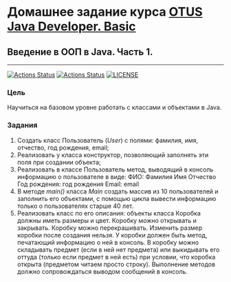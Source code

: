 # Домашнее задание курса [OTUS Java Developer. Basic](https://otus.ru/lessons/java-basic/)

## Введение в ООП в Java. Часть 1.

---
[![Actions Status](https://github.com/alexey-sidorov-dev/otus-java-oop-part-one/workflows/Build/badge.svg)](https://github.com/alexey-sidorov-dev/otus-java-oop-part-one/actions)
[![Actions Status](https://github.com/alexey-sidorov-dev/otus-java-oop-part-one/workflows/Check/badge.svg)](https://github.com/alexey-sidorov-dev/otus-java-oop-part-one/actions)
[![LICENSE](https://img.shields.io/badge/license-ISC-brightgreen.svg)](ISC)

### Цель

Научиться на базовом уровне работать с классами и объектами в Java.

### Задания

1. Создать класс Пользователь (_User_) с полями: фамилия, имя, отчество, год рождения, email;
2. Реализовать у класса конструктор, позволяющий заполнять эти поля при создании объекта;
3. Реализовать в классе Пользователь метод, выводящий в консоль информацию о пользователе в виде:
   ФИО: Фамилия Имя Отчество
   Год рождения: год рождения
   Email: email
4. В методе _main()_ класса _Main_ создать массив из 10 пользователей и заполнить его объектами, с помощью цикла вывести
   информацию только о пользователях старше 40 лет.
5. Реализовать класс по его описания: объекты класса Коробка должны иметь размеры и цвет. Коробку можно
   открывать и закрывать. Коробку можно перекрашивать. Изменить размер коробки после создания нельзя. У коробки должен
   быть метод, печатающий информацию о ней в консоль. В коробку можно складывать предмет (если в ней нет предмета) или
   выкидывать его оттуда (только если предмет в ней есть) при условии, что коробка открыта (предметом читаем
   просто строку). Выполнение методов должно сопровождаться выводом сообщений в консоль.
